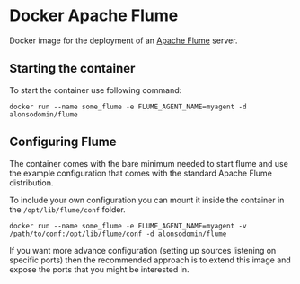 # Docker Apache Flume

Docker image for the deployment of an [Apache Flume](https://flume.apache.org) server.

## Starting the container

To start the container use following command:

```
docker run --name some_flume -e FLUME_AGENT_NAME=myagent -d alonsodomin/flume
```

## Configuring Flume

The container comes with the bare minimum needed to start flume and use the
example configuration that comes with the standard Apache Flume distribution.

To include your own configuration you can mount it inside the container in
the ```/opt/lib/flume/conf``` folder.

```
docker run --name some_flume -e FLUME_AGENT_NAME=myagent -v /path/to/conf:/opt/lib/flume/conf -d alonsodomin/flume
```

If you want more advance configuration (setting up sources listening on specific
ports) then the recommended approach is to extend this image and expose the
ports that you might be interested in.
